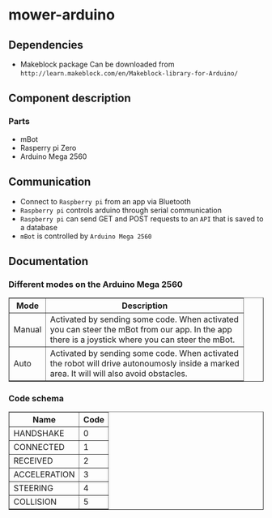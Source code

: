 # mower-arduino

## Dependencies

* Makeblock package
Can be downloaded from `http://learn.makeblock.com/en/Makeblock-library-for-Arduino/`

## Component description
### Parts
* mBot
* Rasperry pi Zero
* Arduino Mega 2560

## Communication
* Connect to `Raspberry pi` from an app via Bluetooth
* `Raspberry pi` controls arduino through serial communication
* `Raspberry pi` can send GET and POST requests to an `API` that is saved to a database
* `mBot` is controlled by `Arduino Mega 2560`

## Documentation

### Different modes on the Arduino Mega 2560
<table border=1>
  <tr>
    <th>Mode</th>
    <th>Description</th>
  </tr>
  <tr>
    <td>Manual</td>
    <td>Activated by sending some code. When activated<br>you can steer the mBot from our app. In the app<br>there is a joystick where you can steer the mBot.</td>
  </tr>
  <tr>
    <td>Auto</td>
    <td>Activated by sending some code. When activated<br> the robot will drive autonoumosly inside a marked <br> area. It will will also avoid obstacles. </td>
  </tr>
</table>

### Code schema
<table border=1>
  <tr>
    <th>Name</th>
    <th>Code</th>
  </tr>
  <tr>
    <td>HANDSHAKE</td>
    <td>0</td>
  </tr>
  <tr>
    <td>CONNECTED</td>
    <td>1</td>
  </tr>
  <tr>
    <td>RECEIVED</td>
    <td>2</td>
  </tr>
  <tr>
    <td>ACCELERATION</td>
    <td>3</td>
  </tr>
  <tr>
    <td>STEERING</td>
    <td>4</td>
  </tr>
  <tr>
    <td>COLLISION</td>
    <td>5</td>
  </tr>
</table>

